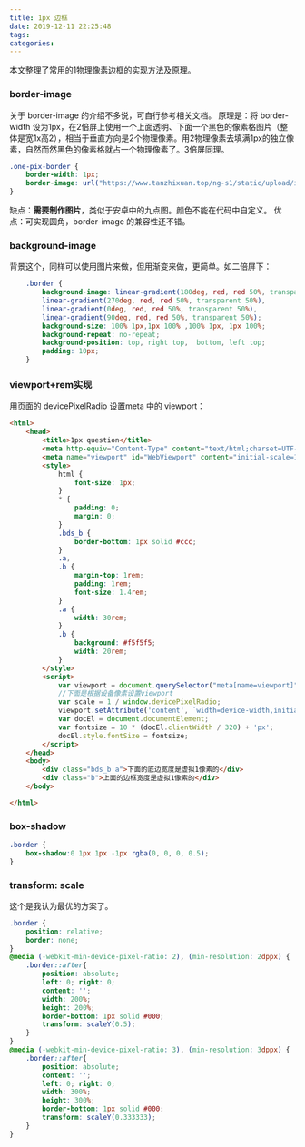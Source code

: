 ```yaml
---
title: 1px 边框
date: 2019-12-11 22:25:48
tags:
categories:
---
```


本文整理了常用的1物理像素边框的实现方法及原理。

### border-image
关于 border-image 的介绍不多说，可自行参考相关文档。
原理是：将 border-width 设为1px，在2倍屏上使用一个上面透明、下面一个黑色的像素格图片（整体是宽1x高2），相当于垂直方向是2个物理像素。用2物理像素去填满1px的独立像素，自然而然黑色的像素格就占一个物理像素了。3倍屏同理。
```css
.one-pix-border {
    border-width: 1px;
    border-image: url("https://www.tanzhixuan.top/ng-s1/static/upload/img/6be26730/border.png") 50% 10% 0 10% stretch;
}
```
缺点：**需要制作图片**，类似于安卓中的九点图。颜色不能在代码中自定义。
优点：可实现圆角，border-image 的兼容性还不错。
<!-- more -->
### background-image
背景这个，同样可以使用图片来做，但用渐变来做，更简单。如二倍屏下：
```css
    .border {
        background-image: linear-gradient(180deg, red, red 50%, transparent 50%),
        linear-gradient(270deg, red, red 50%, transparent 50%),
        linear-gradient(0deg, red, red 50%, transparent 50%),
        linear-gradient(90deg, red, red 50%, transparent 50%);
        background-size: 100% 1px,1px 100% ,100% 1px, 1px 100%;
        background-repeat: no-repeat;
        background-position: top, right top,  bottom, left top;
        padding: 10px;
    }
```

### viewport+rem实现
用页面的 devicePixelRadio 设置meta 中的 viewport：
```html
<html>
    <head>
        <title>1px question</title>
        <meta http-equiv="Content-Type" content="text/html;charset=UTF-8">
        <meta name="viewport" id="WebViewport" content="initial-scale=1, maximum-scale=1, minimum-scale=1, user-scalable=no">
        <style>
            html {
                font-size: 1px;
            }           
            * {
                padding: 0;
                margin: 0;
            }
            .bds_b {
                border-bottom: 1px solid #ccc;
            }
            .a,
            .b {
                margin-top: 1rem;
                padding: 1rem;
                font-size: 1.4rem;
            }
            .a {
                width: 30rem;
            }
            .b {
                background: #f5f5f5;
                width: 20rem;
            }
        </style>
        <script>
            var viewport = document.querySelector("meta[name=viewport]");
            //下面是根据设备像素设置viewport
            var scale = 1 / window.devicePixelRadio;
            viewport.setAttribute('content', `width=device-width,initial-scale==${scale},maximum-scale=${scale},minimum-scale=${scale}, user-scalable=no`);
            var docEl = document.documentElement;
            var fontsize = 10 * (docEl.clientWidth / 320) + 'px';
            docEl.style.fontSize = fontsize;
        </script>
    </head>
    <body>
        <div class="bds_b a">下面的底边宽度是虚拟1像素的</div>
        <div class="b">上面的边框宽度是虚拟1像素的</div>
    </body>

</html>
```

### box-shadow
```css
.border {
    box-shadow:0 1px 1px -1px rgba(0, 0, 0, 0.5);
}
```

### transform: scale
这个是我认为最优的方案了。
```css
.border {
    position: relative;
    border: none;
}
@media (-webkit-min-device-pixel-ratio: 2), (min-resolution: 2dppx) {
    .border::after{
        position: absolute;
        left: 0; right: 0;
        content: '';
        width: 200%;
        height: 200%;
        border-bottom: 1px solid #000;
        transform: scaleY(0.5);
    }
}
@media (-webkit-min-device-pixel-ratio: 3), (min-resolution: 3dppx) {
    .border::after{
        position: absolute;
        content: '';
        left: 0; right: 0;
        width: 300%;
        height: 300%;
        border-bottom: 1px solid #000;
        transform: scaleY(0.333333);
    }
}
```
